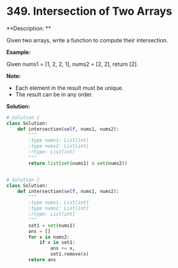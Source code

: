 # 349. Intersection of Two Arrays

**Description: **

Given two arrays, write a function to compute their intersection.

**Example:**

Given nums1 = [1, 2, 2, 1], nums2 = [2, 2], return [2].

**Note:**

- Each element in the result must be unique.
- The result can be in any order.


**Solution:**

``` python
# Solution 1
class Solution:
    def intersection(self, nums1, nums2):
        """
        :type nums1: List[int]
        :type nums2: List[int]
        :rtype: List[int]
        """
        return list(set(nums1) & set(nums2))


# Solution 2
class Solution:
    def intersection(self, nums1, nums2):
        """
        :type nums1: List[int]
        :type nums2: List[int]
        :rtype: List[int]
        """
        set1 = set(nums1)
        ans = []
        for x in nums2:
            if x in set1:
                ans += x,
                set1.remove(x)
        return ans
```



